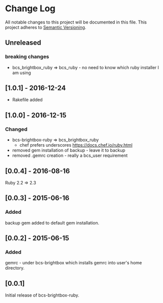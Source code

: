 # Change Log
All notable changes to this project will be documented in this file.
This project adheres to [Semantic Versioning](http://semver.org/).
## Unreleased
### breaking changes
  - bcs_brightbox_ruby => bcs_ruby - no need to know which ruby installer I am using

## [1.0.1] - 2016-12-24
  - Rakefile added

## [1.0.0] - 2016-12-15
### Changed
  - bcs-brightbox-ruby => bcs_brightbox_ruby
    - chef prefers underscores https://docs.chef.io/ruby.html
  - removed gem installation of backup - leave it to backup
  - removed .gemrc creation - really a bcs_user requirement

## [0.0.4] - 2016-08-16
Ruby 2.2 => 2.3

## [0.0.3] - 2015-06-16
### Added
backup gem added to default gem installation.

## [0.0.2] - 2015-06-15
### Added
gemrc - under bcs-brightbox which installs gemrc into user's home directory.

## [0.0.1]

Initial release of bcs-brightbox-ruby.
